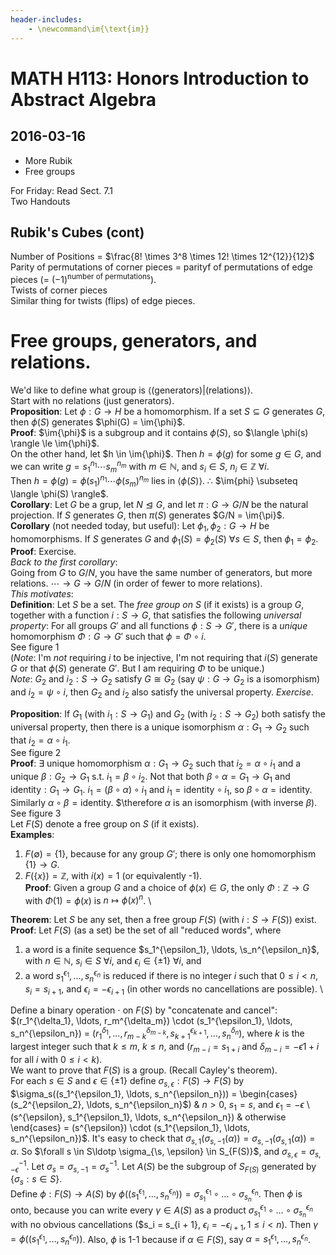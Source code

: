 ```yaml
---
header-includes:
    - \newcommand\im{\text{im}}
---
```

# MATH H113: Honors Introduction to Abstract Algebra
## 2016-03-16
- More Rubik
- Free groups

For Friday: Read Sect. 7.1 \
Two Handouts

## Rubik's Cubes (cont)
Number of Positions = $\frac{8! \times 3^8 \times 12! \times 12^{12}}{12}$ \
Parity of permutations of corner pieces = parityf of permutations of edge pieces (= $(-1)^{\text{number of permutations}}$). \
Twists of corner pieces \
Similar thing for twists (flips) of edge pieces.

# Free groups, generators, and relations. 
We'd like to define what group is $\langle (\text{generators}) | (\text{relations}) \rangle$. \
Start with no relations (just generators). \
**Proposition**: Let $\phi : G \to H$ be a homomorphism. If a set $S \subseteq G$ generates $G$, then $\phi(S)$ generates $\phi(G) = \im{\phi}$. \
**Proof**: $\im{\phi}$ is a subgroup and it contains $\phi(S)$, so $\langle \phi(s) \rangle \le \im{\phi}$. \
On the other hand, let $h \in \im{\phi}$. Then $h = \phi(g)$ for some $g \in G$, and we can write $g = s_1^{n_1} \cdots s_m^{n_m}$ with $m \in \mathbb{N}$, and $s_i \in S$, $n_i \in \mathbb{Z}\ \forall i$. \
Then $h = \phi(g) = \phi(s_1)^{n_1} \cdots \phi(s_m)^{n_m}$ lies in $\langle \phi(S) \rangle$. $\therefore$ $\im{phi} \subseteq \langle \phi(S) \rangle$. \
**Corollary**: Let $G$ be a grup, let $N \trianglelefteq G$, and let $\pi : G \to G/N$ be the natural projection. If $S$ generates $G$, then $\pi(S)$ generates $G/N = \im{\pi}$. \
**Corollary** (not needed today, but useful): Let $\phi_1, \phi_2 : G \to H$ be homomorphisms. If $S$ generates $G$ and $\phi_1(S) = \phi_2(S)\ \forall s \in S$, then $\phi_1 = \phi_2$. \
**Proof**: Exercise. \
*Back to the first corollary*: \
Going from $G$ to $G/N$, you have the same number of generators, but more relations. $\cdots \to G \to G/N$ (in order of fewer to more relations). \
*This motivates*: \
**Definition**: Let $S$ be a set. The *free group on $S$* (if it exists) is a group $G$, together with a function $i : S \to G$, that satisfies the following *universal property*: For all groups $G'$ and all functions $\phi : S \to G'$, there is a *unique* homomorphism $\Phi : G \to G'$ such that $\phi = \Phi \circ i$. \
See figure 1 \
(*Note*: I'm *not* requiring $i$ to be injective, I'm not requiring that $i(S)$ generate $G$ or that $\phi(S)$ generate $G'$. But I am requiring $\Phi$ to be unique.) \
*Note*: $G_2$ and $i_2 : S \to G_2$ satisfy $G \cong G_2$ (say $\psi : G \to G_2$ is a isomorphism) and $i_2 = \psi \circ i$, then $G_2$ and $i_2$ also satisfy the universal property. *Exercise*.

**Proposition**: If $G_1$ (with $i_1 : S \to G_1$) and $G_2$ (with $i_2 : S \to G_2$) both satisfy the universal property, then there is a unique isomorphism $\alpha : G_1 \to G_2$ such that $i_2 = \alpha \circ i_1$. \
See figure 2 \
**Proof**: $\exists$ unique homomorphism $\alpha : G_1 \to G_2$ such that $i_2 = \alpha \circ i_1$ and a unique $\beta : G_2 \to G_1$ s.t. $i_1 = \beta \circ i_2$. Not that both $\beta \circ \alpha = G_1 \to G_1$ and $\text{identity} : G_1 \to G_1$. $i_1 = (\beta \circ \alpha) \circ i_1$ and $i_1 = \text{identity} \circ i_1$, so $\beta \circ \alpha = \text{identity}$. Similarly $\alpha \circ \beta = \text{identity}$. $\therefore $\alpha$ is an isomorphism (with inverse $\beta$). \
See figure 3 \
Let $F(S)$ denote a free group on $S$ (if it exists). \
**Examples**:

1. $F(\emptyset) = \{1\}$, because for any group $G'$; there is only one homomorphism $\{1\} \to G$.
2. $F(\{x\}) = \mathbb{Z}$, with $i(x) = 1$ (or equivalently -1). \
**Proof**: Given a group $G$ and a choice of $\phi(x) \in G$, the only $\Phi : \mathbb{Z} \to G$ with $\Phi(1) = \phi(x)$ is $n \mapsto \phi(x)^n$. \

**Theorem**: Let $S$ be any set, then a free group $F(S)$ (with $i : S \to F(S)$) exist. \
**Proof**: Let $F(S)$ (as a set) be the set of all "reduced words", where

1. a word is a finite sequence $s_1^{\epsilon_1}, \ldots, \s_n^{\epsilon_n}$, with $n \in \mathbb{N}$, $s_i \in S\ \forall i$, and $\epsilon_i \in \{\pm 1\}\ \forall i$, and
2. a word $s_1^{\epsilon_1}, \ldots, s_n^{\epsilon_n}$ is reduced if there is no integer $i$ such that $0 \le i < n$, $s_i = s_{i + 1}$, and $\epsilon_i = -\epsilon_{i + 1}$ (in other words no cancellations are possible). \

Define a binary operation $\cdot$ on $F(S)$ by "concatenate and cancel": \
$(r_1^{\delta_1}, \ldots, r_m^{\delta_m}) \cdot (s_1^{\epsilon_1}, \ldots, s_n^{\epsilon_n}) = $(r_1^{\delta_1}, \ldots, r_{m - k}^{\delta_{m - k}}, s_{k + 1}^{\epsilon_{k + 1}}, \ldots, s_n^{\delta_n})$, where $k$ is the largest integer such that $k \le m$, $k \le n$, and ($r_{m - i} = s_{1 + i}$ and $\delta_{m - i} = -\epsilon{1 + i}$ for all $i$ with $0 \le i < k$). \
We want to prove that $F(S)$ is a group. (Recall Cayley's theorem). \
For each $s \in S$ and $\epsilon \in \{\pm 1\}$ define $\sigma_{s, \epsilon} : F(S) \to F(S)$ by $\sigma_s((s_1^{\epsilon_1}, \ldots, s_n^{\epsilon_n})) = \begin{cases} (s_2^{\epsilon_2}, \ldots, s_n^{\epsilon_n}$) & $n > 0$, $s_1 = s$, and $\epsilon_1 = -\epsilon$ \\ (s^{\epsilon}, s_1^{\epsilon_1}, \ldots, s_n^{\epsilon_n}) & otherwise \end{cases} = (s^{\epsilon}) \cdot (s_1^{\epsilon_1}, \ldots, s_n^{\epsilon_n})$. It's easy to check that $\sigma_{s, 1}(\sigma_{s, -1}(\alpha)) = \sigma_{s, -1}(\sigma_{s, 1}(\alpha)) = \alpha$. So $\forall s \in S\ldotp \sigma_{\s, \epsilon} \in S_{F(S)}$, and $\sigma_{s, \epsilon} = \sigma_{s, -\epsilon}^{-1}$. Let $\sigma_s = \sigma_{s, -1} = \sigma_{s}^{-1}$. Let $A(S)$ be the subgroup of $S_{F(S)}$ generated by $\{\sigma_s : s \in S\}$. \
Define $\phi : F(S) \to A(S)$ by $\phi((s_1^{\epsilon_1}, \ldots, s_n^{\epsilon_n})) = \sigma_{s_1}^{\epsilon_1} \circ \ldots \circ \sigma_{s_n}^{\epsilon_n}$. Then $\phi$ is onto, because you can write every $\gamma \in A(S)$ as a product $\sigma_{s_1}^{\epsilon_1} \circ \ldots \circ \sigma_{s_n}^{\epsilon_n}$ with no obvious cancellations ($s_i = s_{i + 1}, $\epsilon_i = -\epsilon_{i + 1}, 1 \le i < n$). Then $\gamma = \phi((s_1^{\epsilon_1}, \ldots, s_n^{\epsilon_n}))$. Also, $\phi$ is 1-1 because if $\alpha \in F(S)$, say $\alpha = s_1^{\epsilon_1}, \ldots, s_n^{\epsilon_n}$.

